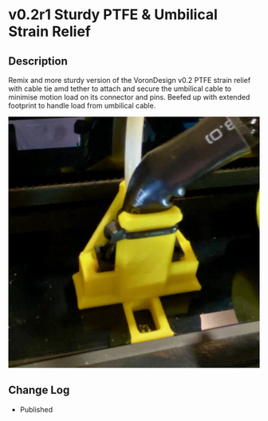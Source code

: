# v0.2r1 Sturdy PTFE & Umbilical Strain Relief

## Description

Remix and more sturdy version of the VoronDesign v0.2 PTFE strain relief with cable tie amd tether to attach and secure the umbilical cable to minimise motion load on its connector and pins.
Beefed up with extended footprint to handle load from umbilical cable.

![Sturdy_Umbilical_&_PTFE_Strain_Relief.png](images/Sturdy_Umbilical_&_PTFE_Strain_Relief.png)


## Change Log

* Published
